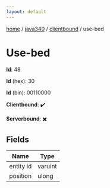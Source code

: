 ```yaml
---
layout: default
---
```


[home](/)  /  [java340](/protocol/java340)  /  [clientbound](/protocol/java340/clientbound)  /  use-bed

# Use-bed

**Id**: 48

**Id** (hex): 30

**Id** (bin): 00110000

**Clientbound**: ✔️

**Serverbound**: ✖️

## Fields

Name | Type
---|---
entity id | varuint
position | ulong

